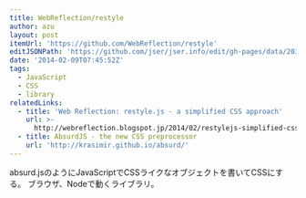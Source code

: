 ```yaml
---
title: WebReflection/restyle
author: azu
layout: post
itemUrl: 'https://github.com/WebReflection/restyle'
editJSONPath: 'https://github.com/jser/jser.info/edit/gh-pages/data/2014/02/index.json'
date: '2014-02-09T07:45:52Z'
tags:
  - JavaScript
  - CSS
  - library
relatedLinks:
  - title: 'Web Reflection: restyle.js - a simplified CSS approach'
    url: >-
      http://webreflection.blogspot.jp/2014/02/restylejs-simplified-css-approach.html
  - title: AbsurdJS - the new CSS preprocessor
    url: 'http://krasimir.github.io/absurd/'
---
```

absurd.jsのようにJavaScriptでCSSライクなオブジェクトを書いてCSSにする。
ブラウザ、Nodeで動くライブラリ。

